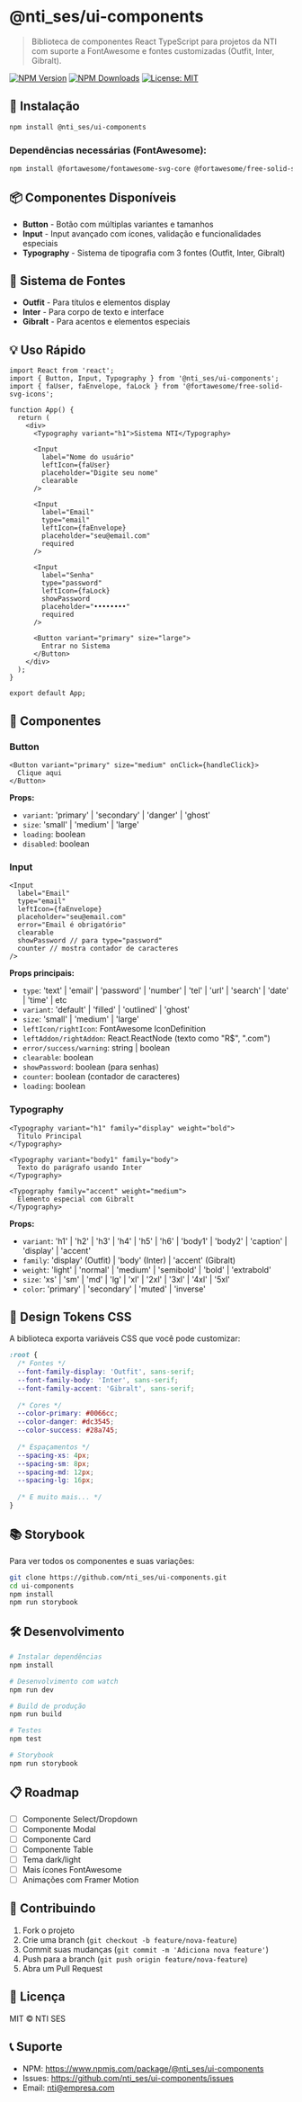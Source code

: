 # @nti_ses/ui-components

> Biblioteca de componentes React TypeScript para projetos da NTI com suporte a FontAwesome e fontes customizadas (Outfit, Inter, Gibralt).

[![NPM Version](https://img.shields.io/npm/v/@nti_ses/ui-components)](https://www.npmjs.com/package/@nti_ses/ui-components)
[![NPM Downloads](https://img.shields.io/npm/dm/@nti_ses/ui-components)](https://www.npmjs.com/package/@nti_ses/ui-components)
[![License: MIT](https://img.shields.io/badge/License-MIT-yellow.svg)](https://opensource.org/licenses/MIT)

## 🚀 Instalação

```bash
npm install @nti_ses/ui-components
```

### Dependências necessárias (FontAwesome):
```bash
npm install @fortawesome/fontawesome-svg-core @fortawesome/free-solid-svg-icons @fortawesome/react-fontawesome
```

## 📦 Componentes Disponíveis

- **Button** - Botão com múltiplas variantes e tamanhos
- **Input** - Input avançado com ícones, validação e funcionalidades especiais
- **Typography** - Sistema de tipografia com 3 fontes (Outfit, Inter, Gibralt)

## 🎨 Sistema de Fontes

- **Outfit** - Para títulos e elementos display
- **Inter** - Para corpo de texto e interface
- **Gibralt** - Para acentos e elementos especiais

## 💡 Uso Rápido

```tsx
import React from 'react';
import { Button, Input, Typography } from '@nti_ses/ui-components';
import { faUser, faEnvelope, faLock } from '@fortawesome/free-solid-svg-icons';

function App() {
  return (
    <div>
      <Typography variant="h1">Sistema NTI</Typography>
      
      <Input
        label="Nome do usuário"
        leftIcon={faUser}
        placeholder="Digite seu nome"
        clearable
      />
      
      <Input
        label="Email"
        type="email"
        leftIcon={faEnvelope}
        placeholder="seu@email.com"
        required
      />
      
      <Input
        label="Senha"
        type="password"
        leftIcon={faLock}
        showPassword
        placeholder="••••••••"
        required
      />
      
      <Button variant="primary" size="large">
        Entrar no Sistema
      </Button>
    </div>
  );
}

export default App;
```

## 🔧 Componentes

### Button

```tsx
<Button variant="primary" size="medium" onClick={handleClick}>
  Clique aqui
</Button>
```

**Props:**
- `variant`: 'primary' | 'secondary' | 'danger' | 'ghost'
- `size`: 'small' | 'medium' | 'large'
- `loading`: boolean
- `disabled`: boolean

### Input

```tsx
<Input
  label="Email"
  type="email"
  leftIcon={faEnvelope}
  placeholder="seu@email.com"
  error="Email é obrigatório"
  clearable
  showPassword // para type="password"
  counter // mostra contador de caracteres
/>
```

**Props principais:**
- `type`: 'text' | 'email' | 'password' | 'number' | 'tel' | 'url' | 'search' | 'date' | 'time' | etc
- `variant`: 'default' | 'filled' | 'outlined' | 'ghost'
- `size`: 'small' | 'medium' | 'large'
- `leftIcon/rightIcon`: FontAwesome IconDefinition
- `leftAddon/rightAddon`: React.ReactNode (texto como "R$", ".com")
- `error/success/warning`: string | boolean
- `clearable`: boolean
- `showPassword`: boolean (para senhas)
- `counter`: boolean (contador de caracteres)
- `loading`: boolean

### Typography

```tsx
<Typography variant="h1" family="display" weight="bold">
  Título Principal
</Typography>

<Typography variant="body1" family="body">
  Texto do parágrafo usando Inter
</Typography>

<Typography family="accent" weight="medium">
  Elemento especial com Gibralt
</Typography>
```

**Props:**
- `variant`: 'h1' | 'h2' | 'h3' | 'h4' | 'h5' | 'h6' | 'body1' | 'body2' | 'caption' | 'display' | 'accent'
- `family`: 'display' (Outfit) | 'body' (Inter) | 'accent' (Gibralt)
- `weight`: 'light' | 'normal' | 'medium' | 'semibold' | 'bold' | 'extrabold'
- `size`: 'xs' | 'sm' | 'md' | 'lg' | 'xl' | '2xl' | '3xl' | '4xl' | '5xl'
- `color`: 'primary' | 'secondary' | 'muted' | 'inverse'

## 🎨 Design Tokens CSS

A biblioteca exporta variáveis CSS que você pode customizar:

```css
:root {
  /* Fontes */
  --font-family-display: 'Outfit', sans-serif;
  --font-family-body: 'Inter', sans-serif;
  --font-family-accent: 'Gibralt', sans-serif;
  
  /* Cores */
  --color-primary: #0066cc;
  --color-danger: #dc3545;
  --color-success: #28a745;
  
  /* Espaçamentos */
  --spacing-xs: 4px;
  --spacing-sm: 8px;
  --spacing-md: 12px;
  --spacing-lg: 16px;
  
  /* E muito mais... */
}
```

## 📚 Storybook

Para ver todos os componentes e suas variações:

```bash
git clone https://github.com/nti_ses/ui-components.git
cd ui-components
npm install
npm run storybook
```

## 🛠️ Desenvolvimento

```bash
# Instalar dependências
npm install

# Desenvolvimento com watch
npm run dev

# Build de produção
npm run build

# Testes
npm test

# Storybook
npm run storybook
```

## 📋 Roadmap

- [ ] Componente Select/Dropdown
- [ ] Componente Modal
- [ ] Componente Card
- [ ] Componente Table
- [ ] Tema dark/light
- [ ] Mais ícones FontAwesome
- [ ] Animações com Framer Motion

## 🤝 Contribuindo

1. Fork o projeto
2. Crie uma branch (`git checkout -b feature/nova-feature`)
3. Commit suas mudanças (`git commit -m 'Adiciona nova feature'`)
4. Push para a branch (`git push origin feature/nova-feature`)
5. Abra um Pull Request

## 📄 Licença

MIT © NTI SES

## 📞 Suporte

- NPM: https://www.npmjs.com/package/@nti_ses/ui-components
- Issues: https://github.com/nti_ses/ui-components/issues
- Email: nti@empresa.com